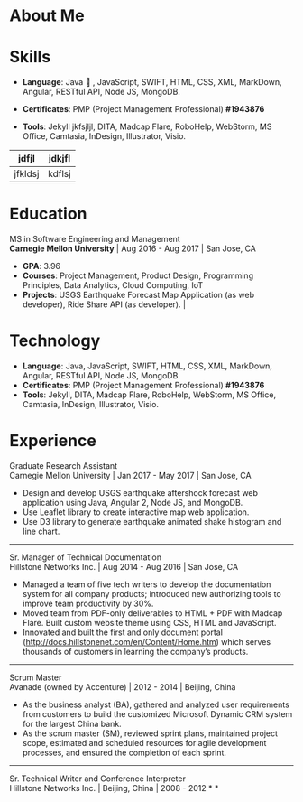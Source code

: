 
# About Me

# Skills  

> 
* **Language**: Java :red_circle: , JavaScript, SWIFT, HTML, CSS, XML, MarkDown, Angular, RESTful API, Node JS, MongoDB. 

* **Certificates**: PMP  (Project Management Professional) **#1943876**
* **Tools**: Jekyll jkfsjljl, DITA, Madcap Flare, RoboHelp, WebStorm, MS Office, Camtasia, InDesign, Illustrator, Visio.

|jdfjl|jdkjfl|
|---|---|
|jfkldsj|kdflsj|


# Education 

> 
MS in Software Engineering and Management 	
**Carnegie Mellon University**   | 	Aug 2016 - Aug 2017 |  San Jose, CA       
* **GPA**: 3.96 	  
* **Courses**: Project Management, Product Design, Programming Principles, Data Analytics, Cloud Computing, IoT     
* **Projects**: USGS Earthquake Forecast Map Application (as web developer), Ride Share API (as developer). |

# Technology  

> 
* **Language**: Java, JavaScript, SWIFT, HTML, CSS, XML, MarkDown, Angular, RESTful API, Node JS, MongoDB.
* **Certificates**: PMP  (Project Management Professional) **#1943876**
* **Tools**: Jekyll, DITA, Madcap Flare, RoboHelp, WebStorm, MS Office, Camtasia, InDesign, Illustrator, Visio.


# Experience

> 
Graduate Research Assistant  
Carnegie Mellon University |  Jan 2017 - May 2017  | San Jose, CA 
* Design and develop USGS earthquake aftershock forecast web application using Java, Angular 2, Node JS, and MongoDB. 
* Use Leaflet library to create interactive map web application. 
* Use D3 library to generate earthquake animated shake histogram and line chart.  
---
Sr. Manager of Technical Documentation  
Hillstone Networks Inc.  |  Aug 2014 - Aug 2016  | San Jose, CA  
* Managed a team of five tech writers to develop the documentation system for all company products; introduced new authorizing tools to improve team productivity by 30%.
* Moved team from PDF-only deliverables to HTML + PDF with Madcap Flare. Built custom website theme using CSS, HTML and JavaScript. 
* Innovated and built the first and only document portal (http://docs.hillstonenet.com/en/Content/Home.htm) which serves thousands of customers in learning the company’s products. 
---
Scrum Master		     		  					   
Avanade (owned by Accenture) 			|  2012 - 2014		 	 		|		  Beijing, China	
* As the business analyst (BA), gathered and analyzed user requirements from customers to build the customized Microsoft Dynamic CRM system for the largest China bank.
* As the scrum master (SM), reviewed sprint plans, maintained project scope, estimated and scheduled resources for agile development processes, and ensured the completion of each sprint.
---
Sr. Technical Writer and Conference Interpreter             		    					     
Hillstone Networks Inc. |	 Beijing, China    | 2008 - 2012
* 
* 

